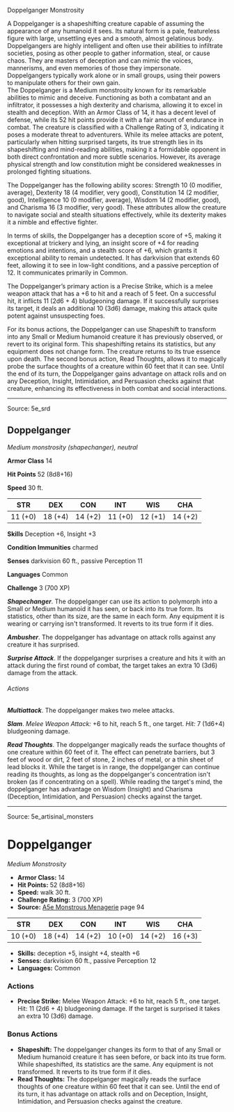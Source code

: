 <MonsterName/>Doppelganger</MonsterName>
<CreatureType/>Monstrosity</CreatureType>

<summary>A Doppelganger is a shapeshifting creature capable of assuming the appearance of any humanoid it sees. Its natural form is a pale, featureless figure with large, unsettling eyes and a smooth, almost gelatinous body. Doppelgangers are highly intelligent and often use their abilities to infiltrate societies, posing as other people to gather information, steal, or cause chaos. They are masters of deception and can mimic the voices, mannerisms, and even memories of those they impersonate. Doppelgangers typically work alone or in small groups, using their powers to manipulate others for their own gain.</summary>

<summary>The Doppelganger is a Medium monstrosity known for its remarkable abilities to mimic and deceive. Functioning as both a combatant and an infiltrator, it possesses a high dexterity and charisma, allowing it to excel in stealth and deception. With an Armor Class of 14, it has a decent level of defense, while its 52 hit points provide it with a fair amount of endurance in combat. The creature is classified with a Challenge Rating of 3, indicating it poses a moderate threat to adventurers. While its melee attacks are potent, particularly when hitting surprised targets, its true strength lies in its shapeshifting and mind-reading abilities, making it a formidable opponent in both direct confrontation and more subtle scenarios. However, its average physical strength and low constitution might be considered weaknesses in prolonged fighting situations.</summary>

<detail>

The Doppelganger has the following ability scores: Strength 10 (0 modifier, average), Dexterity 18 (4 modifier, very good), Constitution 14 (2 modifier, good), Intelligence 10 (0 modifier, average), Wisdom 14 (2 modifier, good), and Charisma 16 (3 modifier, very good). These attributes allow the creature to navigate social and stealth situations effectively, while its dexterity makes it a nimble and effective fighter.

In terms of skills, the Doppelganger has a deception score of +5, making it exceptional at trickery and lying, an insight score of +4 for reading emotions and intentions, and a stealth score of +6, which grants it exceptional ability to remain undetected. It has darkvision that extends 60 feet, allowing it to see in low-light conditions, and a passive perception of 12. It communicates primarily in Common.

The Doppelganger’s primary action is a Precise Strike, which is a melee weapon attack that has a +6 to hit and a reach of 5 feet. On a successful hit, it inflicts 11 (2d6 + 4) bludgeoning damage. If it successfully surprises its target, it deals an additional 10 (3d6) damage, making this attack quite potent against unsuspecting foes.

For its bonus actions, the Doppelganger can use Shapeshift to transform into any Small or Medium humanoid creature it has previously observed, or revert to its original form. This shapeshifting retains its statistics, but any equipment does not change form. The creature returns to its true essence upon death. The second bonus action, Read Thoughts, allows it to magically probe the surface thoughts of a creature within 60 feet that it can see. Until the end of its turn, the Doppelganger gains advantage on attack rolls and on any Deception, Insight, Intimidation, and Persuasion checks against that creature, enhancing its effectiveness in both combat and social interactions.</detail>



---

Source: 5e_srd

## Doppelganger

*Medium monstrosity (shapechanger), neutral*

**Armor Class** 14

**Hit Points** 52 (8d8+16)

**Speed** 30 ft.

| STR     | DEX     | CON     | INT     | WIS     | CHA     |
|---------|---------|---------|---------|---------|---------|
| 11 (+0) | 18 (+4) | 14 (+2) | 11 (+0) | 12 (+1) | 14 (+2) |

**Skills** Deception +6, Insight +3

**Condition Immunities** charmed

**Senses** darkvision 60 ft., passive Perception 11

**Languages** Common

**Challenge** 3 (700 XP)

***Shapechanger***. The doppelganger can use its action to polymorph into a Small or Medium humanoid it has seen, or back into its true form. Its statistics, other than its size, are the same in each form. Any equipment it is wearing or carrying isn't transformed. It reverts to its true form if it dies.

***Ambusher***. The doppelganger has advantage on attack rolls against any creature it has surprised.

***Surprise Attack***. If the doppelganger surprises a creature and hits it with an attack during the first round of combat, the target takes an extra 10 (3d6) damage from the attack.

###### Actions

***Multiattack***. The doppelganger makes two melee attacks.

***Slam***. *Melee Weapon Attack:* +6 to hit, reach 5 ft., one target. *Hit:* 7 (1d6+4) bludgeoning damage.

***Read Thoughts***. The doppelganger magically reads the surface thoughts of one creature within 60 feet of it. The effect can penetrate barriers, but 3 feet of wood or dirt, 2 feet of stone, 2 inches of metal, or a thin sheet of lead blocks it. While the target is in range, the doppelganger can continue reading its thoughts, as long as the doppelganger's concentration isn't broken (as if concentrating on a spell). While reading the target's mind, the doppelganger has advantage on Wisdom (Insight) and Charisma (Deception, Intimidation, and Persuasion) checks against the target.



---

Source: 5e_artisinal_monsters

# Doppelganger

*Medium* *Monstrosity*

- **Armor Class:** 14
- **Hit Points:** 52 (8d8+16)
- **Speed:** walk 30 ft.
- **Challenge Rating:** 3 (700 XP)
- **Source:** [A5e Monstrous Menagerie](https://enpublishingrpg.com/products/level-up-monstrous-menagerie-a5e) page 94

| STR | DEX | CON | INT | WIS | CHA |
| --- | --- | --- | --- | --- | --- |
| 10 (+0) | 18 (+4) | 14 (+2) | 10 (+0) | 14 (+2) | 16 (+3) |

- **Skills:** deception +5, insight +4, stealth +6
- **Senses:** darkvision 60 ft., passive Perception 12
- **Languages:** Common

### Actions

- **Precise Strike:** Melee Weapon Attack: +6 to hit, reach 5 ft., one target. Hit: 11 (2d6 + 4) bludgeoning damage. If the target is surprised  it takes an extra 10 (3d6) damage.

### Bonus Actions

- **Shapeshift:** The doppelganger changes its form to that of any Small or Medium humanoid creature it has seen before, or back into its true form. While shapeshifted, its statistics are the same. Any equipment is not transformed. It reverts to its true form if it dies.
- **Read Thoughts:** The doppelganger magically reads the surface thoughts of one creature within 60 feet that it can see. Until the end of its turn, it has advantage on attack rolls and on Deception, Insight, Intimidation, and Persuasion checks against the creature.





